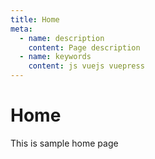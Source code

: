 ```yaml
---
title: Home
meta:
  - name: description
    content: Page description
  - name: keywords
    content: js vuejs vuepress
---
```


# Home

This is sample home page
